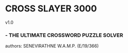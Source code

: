 # CROSS SLAYER 3000
v1.0
                                                                                                                                                                                                     
### - THE ULTIMATE CROSSWORD PUZZLE SOLVER 

authors:
SENEVIRATHNE W.A.M.P.   (E/19/366)

